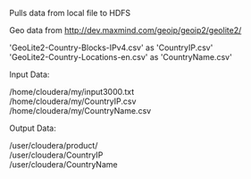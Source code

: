 
Pulls data from local file to HDFS

Geo data from http://dev.maxmind.com/geoip/geoip2/geolite2/

'GeoLite2-Country-Blocks-IPv4.csv' as 'CountryIP.csv'<br>
'GeoLite2-Country-Locations-en.csv' as 'CountryName.csv'<br>


<p>
Input Data:

/home/cloudera/my/input3000.txt<br>
/home/cloudera/my/CountryIP.csv<br>
/home/cloudera/my/CountryName.csv<br>

<p>
Output Data:

/user/cloudera/product/<br>
/user/cloudera/CountryIP<br>
/user/cloudera/CountryName<br>
